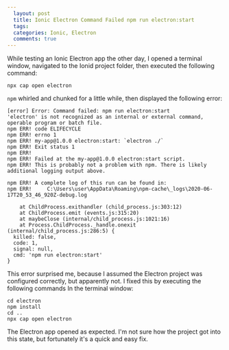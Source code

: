```yaml
---
  layout: post
  title: Ionic Electron Command Failed npm run electron:start 
  tags: 
  categories: Ionic, Electron
  comments: true
---
```


While testing an Ionic Electron app the other day, I opened a terminal window, navigated to the Ionid project folder, then executed the following command:

```shell
npx cap open electron
```

`npm` whirled and chunked for a little while, then displayed the following error:

```text
[error] Error: Command failed: npm run electron:start
'electron' is not recognized as an internal or external command,
operable program or batch file.
npm ERR! code ELIFECYCLE
npm ERR! errno 1
npm ERR! my-app@1.0.0 electron:start: `electron ./`
npm ERR! Exit status 1
npm ERR!
npm ERR! Failed at the my-app@1.0.0 electron:start script.
npm ERR! This is probably not a problem with npm. There is likely additional logging output above.

npm ERR! A complete log of this run can be found in:
npm ERR!     C:\Users\user\AppData\Roaming\npm-cache\_logs\2020-06-17T20_53_46_920Z-debug.log

    at ChildProcess.exithandler (child_process.js:303:12)
    at ChildProcess.emit (events.js:315:20)
    at maybeClose (internal/child_process.js:1021:16)
    at Process.ChildProcess._handle.onexit (internal/child_process.js:286:5) {
  killed: false,
  code: 1,
  signal: null,
  cmd: 'npm run electron:start'
}
```

This error surprised me, because I assumed the Electron project was configured correctly, but apparently not. I fixed this by executing the following commands In the terminal window:

```shell
cd electron
npm install
cd ..
npx cap open electron
```

The Electron app opened as expected. I'm not sure how the project got into this state, but fortunately it's a quick and easy fix.
